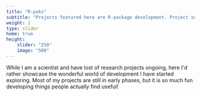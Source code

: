 ```yaml
---
title: "R-paks"
subtitle: "Projects featured here are R-package development. Project summaries, links to source code and demos can be found by clicking each."
weight: 2
type: slider
home: true
height: 
    slider: "250"
    image: "500"
---
```


While I am a scientist and have lost of research projects ongoing, here I'd rather showcase the wonderful world of development I have started exploring.
Most of my projects are still in early phases, but it is so much fun developing things people actually find useful!
